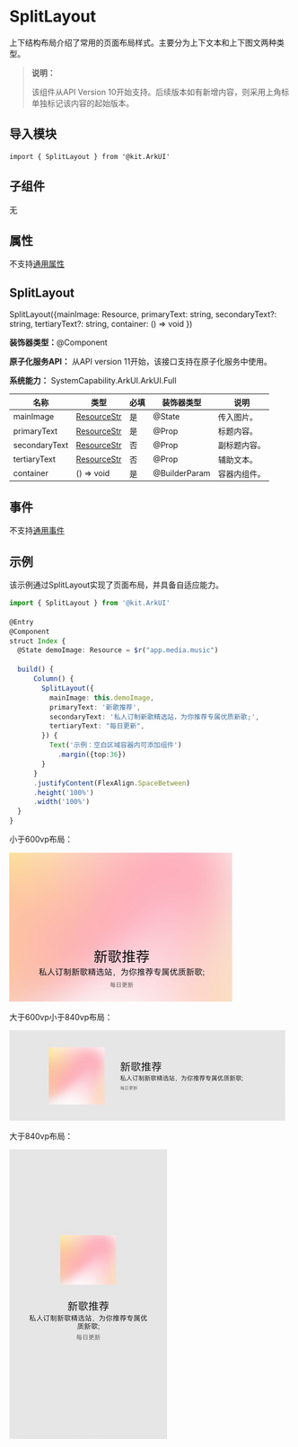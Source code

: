 # SplitLayout


上下结构布局介绍了常用的页面布局样式。主要分为上下文本和上下图文两种类型。


> **说明：**
>
> 该组件从API Version 10开始支持。后续版本如有新增内容，则采用上角标单独标记该内容的起始版本。


## 导入模块

```
import { SplitLayout } from '@kit.ArkUI'
```


## 子组件

无

## 属性
不支持[通用属性](ts-universal-attributes-size.md)


## SplitLayout

SplitLayout({mainImage: Resource, primaryText: string, secondaryText?: string, tertiaryText?: string, container: ()&nbsp;=&gt;&nbsp;void })

**装饰器类型：**@Component

**原子化服务API：** 从API version 11开始，该接口支持在原子化服务中使用。

**系统能力：** SystemCapability.ArkUI.ArkUI.Full

| 名称 | 类型 | 必填 | 装饰器类型        | 说明     |
| -------- | -------- | -------- |---------------|--------|
| mainImage | [ResourceStr](ts-types.md#resourcestr) | 是 | @State | 传入图片。  |
| primaryText | [ResourceStr](ts-types.md#resourcestr) | 是 | @Prop         | 标题内容。  |
| secondaryText | [ResourceStr](ts-types.md#resourcestr) | 否 | @Prop         | 副标题内容。 |
| tertiaryText | [ResourceStr](ts-types.md#resourcestr) | 否 | @Prop         | 辅助文本。  |
| container | ()&nbsp;=&gt;&nbsp;void | 是 | @BuilderParam | 容器内组件。 |

## 事件
不支持[通用事件](ts-universal-events-click.md)

## 示例
该示例通过SplitLayout实现了页面布局，并具备自适应能力。
```ts
import { SplitLayout } from '@kit.ArkUI'

@Entry
@Component
struct Index {
  @State demoImage: Resource = $r("app.media.music")

  build() {
      Column() {
        SplitLayout({
          mainImage: this.demoImage,
          primaryText: '新歌推荐',
          secondaryText: '私人订制新歌精选站，为你推荐专属优质新歌;',
          tertiaryText: "每日更新",
        }) {
          Text('示例：空白区域容器内可添加组件')
            .margin({top:36})
        }
      }
      .justifyContent(FlexAlign.SpaceBetween)
      .height('100%')
      .width('100%')
  }
}
```


小于600vp布局：


![zh-cn_image_0000001665553957](figures/zh-cn_image_0000001665553957.png)


大于600vp小于840vp布局：


![zh-cn_image_0000001616957408](figures/zh-cn_image_0000001616957408.png)


大于840vp布局：


![zh-cn_image_0000001617116972](figures/zh-cn_image_0000001617116972.png)
